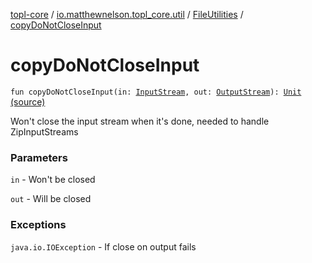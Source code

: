 [topl-core](../../index.md) / [io.matthewnelson.topl_core.util](../index.md) / [FileUtilities](index.md) / [copyDoNotCloseInput](./copy-do-not-close-input.md)

# copyDoNotCloseInput

`fun copyDoNotCloseInput(in: `[`InputStream`](https://docs.oracle.com/javase/6/docs/api/java/io/InputStream.html)`, out: `[`OutputStream`](https://docs.oracle.com/javase/6/docs/api/java/io/OutputStream.html)`): `[`Unit`](https://kotlinlang.org/api/latest/jvm/stdlib/kotlin/-unit/index.html) [(source)](https://github.com/05nelsonm/TorOnionProxyLibrary-Android/blob/master/topl-core/src/main/java/io/matthewnelson/topl_core/util/FileUtilities.kt#L143)

Won't close the input stream when it's done, needed to handle ZipInputStreams

### Parameters

`in` - Won't be closed

`out` - Will be closed

### Exceptions

`java.io.IOException` - If close on output fails